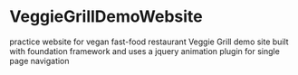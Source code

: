 # VeggieGrillDemoWebsite
practice website for vegan fast-food restaurant Veggie Grill
demo site built with foundation framework and uses a jquery animation plugin for single page navigation
